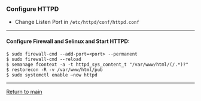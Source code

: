 ### Configure HTTPD
- Change Listen Port in `/etc/httpd/conf/httpd.conf`
___
#### Configure Firewall and Selinux and Start HTTPD:
```
$ sudo firewall-cmd --add-port=<port> --permanent 
$ sudo firewall-cmd --reload
$ semanage fcontext -a -t httpd_sys_content_t "/var/www/html/(/.*)?"
$ restorecon -R -v /var/www/html/pub
$ sudo systemctl enable –now httpd
```
___
[Return to main](../README.md)
